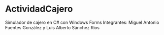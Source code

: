 # ActividadCajero
Simulador de cajero en C# con Windows Forms
Integrantes: Miguel Antonio Fuentes González y Luis Alberto Sánchez Rios
